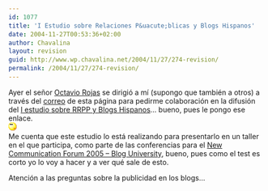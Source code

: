 ```yaml
---
id: 1077
title: 'I Estudio sobre Relaciones P&uacute;blicas y Blogs Hispanos'
date: 2004-11-27T00:53:36+02:00
author: Chavalina
layout: revision
guid: http://www.wp.chavalina.net/2004/11/27/274-revision/
permalink: /2004/11/27/274-revision/
---
```

Ayer el se&ntilde;or <a href="http://octaviorojas.blogspot.com" target="_blank">Octavio Rojas</a> se dirigió a m&iacute; (supongo que también a otros) a través del <a href="http://www.chavalina.net/correo.php" target="_blank">correo</a> de esta página para pedirme colaboración en la difusión del <a href="http://octaviorojas.en.eresmas.com/estudiorrppblogs.htm" target="_blank">I estudio sobre RRPP y Blogs Hispanos</a>… bueno, pues le pongo ese enlace.  
![emo](/imagenes/emoticonos/pensativo.gif)  
Me cuenta que este estudio lo está realizando para presentarlo en un taller en el que participa, como parte de las conferencias para el <a href="http://www.newcommforum.com/" target="_blank">New Communication Forum 2005 &#8211; Blog University</a>, bueno, pues como el test es corto yo lo voy a hacer y a ver qué sale de esto.

Atención a las preguntas sobre la publicidad en los blogs…